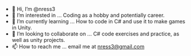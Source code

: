 - 👋 Hi, I’m @nress3
- 👀 I’m interested in ... Coding as a hobby and potentially career.
- 🌱 I’m currently learning ... How to code in C# and use it to make games in Unity.
- 💞️ I’m looking to collaborate on ... C# code exercises and practice, as well as unity projects.
- 📫 How to reach me ... email me at nress3@gmail.com

<!---
nress3/nress3 is a ✨ special ✨ repository because its `README.md` (this file) appears on your GitHub profile.
You can click the Preview link to take a look at your changes.
--->
